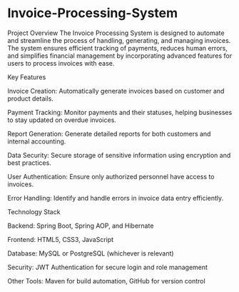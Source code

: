 # Invoice-Processing-System
Project Overview
The Invoice Processing System is designed to automate and streamline the process of handling, generating, and managing invoices. The system ensures efficient tracking of payments, reduces human errors, and simplifies financial management by incorporating advanced features for users to process invoices with ease.



Key Features

Invoice Creation: Automatically generate invoices based on customer and product details.

Payment Tracking: Monitor payments and their statuses, helping businesses to stay updated on overdue invoices.

Report Generation: Generate detailed reports for both customers and internal accounting.

Data Security: Secure storage of sensitive information using encryption and best practices.

User Authentication: Ensure only authorized personnel have access to invoices.

Error Handling: Identify and handle errors in invoice data entry efficiently.


Technology Stack

Backend: Spring Boot, Spring AOP, and Hibernate

Frontend: HTML5, CSS3, JavaScript

Database: MySQL or PostgreSQL (whichever is relevant)

Security: JWT Authentication for secure login and role management

Other Tools: Maven for build automation, GitHub for version control
